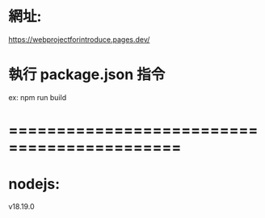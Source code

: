 # 網址:

https://webprojectforintroduce.pages.dev/

# 執行 package.json 指令

ex: npm run build

# ============================================

# nodejs:

v18.19.0
